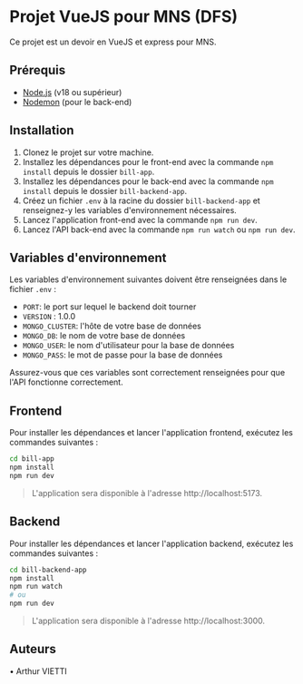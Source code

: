 # Projet VueJS pour MNS (DFS)

Ce projet est un devoir en VueJS et express pour MNS.

## Prérequis
- [Node.js](https://nodejs.org/) (v18 ou supérieur)
- [Nodemon](https://www.npmjs.com/package/nodemon) (pour le back-end)

## Installation

1. Clonez le projet sur votre machine.
2. Installez les dépendances pour le front-end avec la commande `npm install` depuis le dossier `bill-app`.
3. Installez les dépendances pour le back-end avec la commande `npm install` depuis le dossier `bill-backend-app`.
4. Créez un fichier `.env` à la racine du dossier `bill-backend-app` et renseignez-y les variables d'environnement nécessaires.
5. Lancez l'application front-end avec la commande `npm run dev`.
6. Lancez l'API back-end avec la commande `npm run watch` ou `npm run dev`.

## Variables d'environnement

Les variables d'environnement suivantes doivent être renseignées dans le fichier `.env` :

- `PORT`: le port sur lequel le backend doit tourner
- `VERSION` : 1.0.0
- `MONGO_CLUSTER`: l'hôte de votre base de données
- `MONGO_DB`: le nom de votre base de données
- `MONGO_USER`: le nom d'utilisateur pour la base de données
- `MONGO_PASS`: le mot de passe pour la base de données

Assurez-vous que ces variables sont correctement renseignées pour que l'API fonctionne correctement.
## Frontend

Pour installer les dépendances et lancer l'application frontend, exécutez les commandes suivantes :

```sh
cd bill-app
npm install
npm run dev
```

>L'application sera disponible à l'adresse http://localhost:5173.

## Backend 

Pour installer les dépendances et lancer l'application backend, exécutez les commandes suivantes :

```sh
cd bill-backend-app
npm install
npm run watch
# ou
npm run dev
```

>L'application sera disponible à l'adresse http://localhost:3000.

## Auteurs

• Arthur VIETTI
